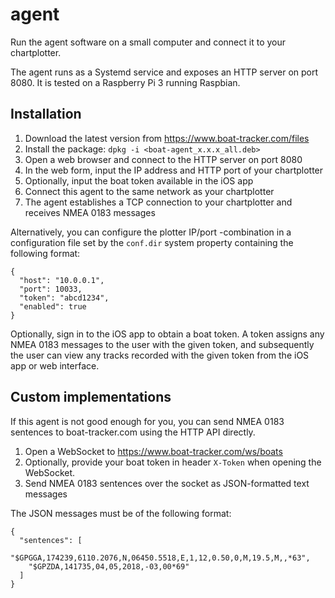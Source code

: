 # agent

Run the agent software on a small computer and connect it to your chartplotter.

The agent runs as a Systemd service and exposes an HTTP server on port 8080. It is tested on a Raspberry Pi 3 running
Raspbian.

## Installation
 
1. Download the latest version from https://www.boat-tracker.com/files
1. Install the package: `dpkg -i <boat-agent_x.x.x_all.deb>`
1. Open a web browser and connect to the HTTP server on port 8080
1. In the web form, input the IP address and HTTP port of your chartplotter
1. Optionally, input the boat token available in the iOS app
1. Connect this agent to the same network as your chartplotter
1. The agent establishes a TCP connection to your chartplotter and receives NMEA 0183 messages

Alternatively, you can configure the plotter IP/port -combination in a configuration file set by the `conf.dir` system
property containing the following format:

    {
      "host": "10.0.0.1",
      "port": 10033,
      "token": "abcd1234",
      "enabled": true
    }

Optionally, sign in to the iOS app to obtain a boat token. A token assigns any NMEA 0183 messages to the user with
the given token, and subsequently the user can view any tracks recorded with the given token from the iOS app or web
interface.

## Custom implementations

If this agent is not good enough for you, you can send NMEA 0183 sentences to boat-tracker.com using the HTTP API 
directly.

1. Open a WebSocket to https://www.boat-tracker.com/ws/boats
1. Optionally, provide your boat token in header `X-Token` when opening the WebSocket.
1. Send NMEA 0183 sentences over the socket as JSON-formatted text messages

The JSON messages must be of the following format:

    {
      "sentences": [
        "$GPGGA,174239,6110.2076,N,06450.5518,E,1,12,0.50,0,M,19.5,M,,*63",
        "$GPZDA,141735,04,05,2018,-03,00*69"
      ]
    }
